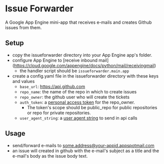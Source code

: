 # Issue Forwarder

A Google App Engine mini-app that receives e-mails and creates Github issues
from them.

## Setup

- copy the issueforwarder directory into your App Engine app's folder.
- configure App Engine to [receive inbound mail] (https://cloud.google.com/appengine/docs/python/mail/receivingmail)
  - the handler script should be `issueforwarder.main.app`
- create a config.yaml file in the issueforwarder directory with these keys and
  values
  - `base_url`: https://api.github.com
  - `repo_name`: the name of the repo in which to create issues
  - `repo_owner`: the github user who will create the tickets
  - `auth_token`: a [personal access
token](https://help.github.com/articles/creating-an-access-token-for-command-line-use/) for the repo_owner.
    - The token's scope should be public_repo for public repositories or repo for private repositories.
  - `user_agent_string`: a [user agent string](https://developer.github.com/v3/#user-agent-required) to send in api calls

## Usage

- send/forward e-mails to some.address@your-appid.appspotmail.com
- an issue will created in github with the e-mail's subject as a title and the
  e-mail's body as the issue body text.
